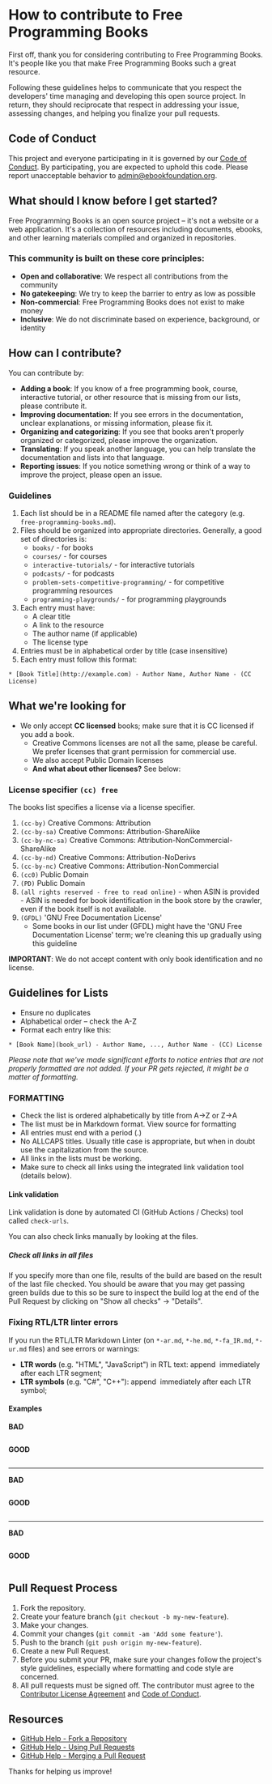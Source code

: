 # How to contribute to Free Programming Books

First off, thank you for considering contributing to Free Programming Books. It's people like you that make Free Programming Books such a great resource.

Following these guidelines helps to communicate that you respect the developers' time managing and developing this open source project. In return, they should reciprocate that respect in addressing your issue, assessing changes, and helping you finalize your pull requests.

## Code of Conduct

This project and everyone participating in it is governed by our [Code of Conduct](CODE_OF_CONDUCT.md). By participating, you are expected to uphold this code. Please report unacceptable behavior to [admin@ebookfoundation.org](mailto:admin@ebookfoundation.org).

## What should I know before I get started?

Free Programming Books is an open source project – it's not a website or a web application. It's a collection of resources including documents, ebooks, and other learning materials compiled and organized in repositories.

### This community is built on these core principles:

- **Open and collaborative**: We respect all contributions from the community
- **No gatekeeping**: We try to keep the barrier to entry as low as possible
- **Non-commercial**: Free Programming Books does not exist to make money
- **Inclusive**: We do not discriminate based on experience, background, or identity

## How can I contribute?

You can contribute by:

- **Adding a book**: If you know of a free programming book, course, interactive tutorial, or other resource that is missing from our lists, please contribute it.
- **Improving documentation**: If you see errors in the documentation, unclear explanations, or missing information, please fix it.
- **Organizing and categorizing**: If you see that books aren't properly organized or categorized, please improve the organization.
- **Translating**: If you speak another language, you can help translate the documentation and lists into that language.
- **Reporting issues**: If you notice something wrong or think of a way to improve the project, please open an issue.

### Guidelines

1. Each list should be in a README file named after the category (e.g. `free-programming-books.md`).
2. Files should be organized into appropriate directories. Generally, a good set of directories is:
   - `books/` - for books
   - `courses/` - for courses
   - `interactive-tutorials/` - for interactive tutorials
   - `podcasts/` - for podcasts
   - `problem-sets-competitive-programming/` - for competitive programming resources
   - `programming-playgrounds/` - for programming playgrounds
3. Each entry must have:
   - A clear title
   - A link to the resource
   - The author name (if applicable)
   - The license type
4. Entries must be in alphabetical order by title (case insensitive)
5. Each entry must follow this format:

```
* [Book Title](http://example.com) - Author Name, Author Name - (CC License)
```

## What we're looking for

- We only accept **CC licensed** books; make sure that it is CC licensed if you add a book.
  - Creative Commons licenses are not all the same, please be careful. We prefer licenses that grant permission for commercial use.
  - We also accept Public Domain licenses
  - **And what about other licenses?** See below:

### License specifier `(cc) free`

The books list specifies a license via a license specifier.

1. `(cc-by)` Creative Commons: Attribution
2. `(cc-by-sa)` Creative Commons: Attribution-ShareAlike
3. `(cc-by-nc-sa)` Creative Commons: Attribution-NonCommercial-ShareAlike
4. `(cc-by-nd)` Creative Commons: Attribution-NoDerivs
5. `(cc-by-nc)` Creative Commons: Attribution-NonCommercial
6. `(cc0)` Public Domain
7. `(PD)` Public Domain
8. `(all rights reserved - free to read online)` - when ASIN is provided - ASIN is needed for book identification in the book store by the crawler, even if the book itself is not available.
9. `(GFDL)` 'GNU Free Documentation License'
   - Some books in our list under (GFDL) might have the 'GNU Free Documentation License' term; we're cleaning this up gradually using this guideline

**IMPORTANT**: We do not accept content with only book identification and no license.

## Guidelines for Lists

- Ensure no duplicates
- Alphabetical order – check the A-Z
- Format each entry like this:

```
* [Book Name](book_url) - Author Name, ..., Author Name - (CC) License
```

_Please note that we've made significant efforts to notice entries that are not properly formatted are not added. If your PR gets rejected, it might be a matter of formatting._

### FORMATTING

- Check the list is ordered alphabetically by title from A→Z or Z→A
- The list must be in Markdown format. View source for formatting
- All entries must end with a period (.)
- No ALLCAPS titles. Usually title case is appropriate, but when in doubt use the capitalization from the source.
- All links in the lists must be working.
- Make sure to check all links using the integrated link validation tool (details below).

#### Link validation

Link validation is done by automated CI (GitHub Actions / Checks) tool called `check-urls`.

You can also check links manually by looking at the files.

##### Check all links in all files

If you specify more than one file, results of the build are based on the result of the last file checked. You should be aware that you may get passing green builds due to this so be sure to inspect the build log at the end of the Pull Request by clicking on "Show all checks" -> "Details".

### Fixing RTL/LTR linter errors

If you run the RTL/LTR Markdown Linter (on `*-ar.md`, `*-he.md`, `*-fa_IR.md`, `*-ur.md` files) and see errors or warnings:
- **LTR words** (e.g. "HTML", "JavaScript") in RTL text: append `‏` immediately after each LTR segment;
- **LTR symbols** (e.g. "C#", "C++"): append `‎` immediately after each LTR symbol;

#### Examples

**BAD**

```html

```

**GOOD**

```html

```

---

**BAD**

```html

```

**GOOD**

```html

```

---

**BAD**

```html

```

**GOOD**

```html

```

## Pull Request Process

1. Fork the repository.
2. Create your feature branch (`git checkout -b my-new-feature`).
3. Make your changes.
4. Commit your changes (`git commit -am 'Add some feature'`).
5. Push to the branch (`git push origin my-new-feature`).
6. Create a new Pull Request.
7. Before you submit your PR, make sure your changes follow the project's style guidelines, especially where formatting and code style are concerned.
8. All pull requests must be signed off. The contributor must agree to the [Contributor License Agreement](../LICENSE) and [Code of Conduct](CODE_OF_CONDUCT.md).

## Resources

- [GitHub Help - Fork a Repository](https://help.github.com/articles/fork-a-repository/)
- [GitHub Help - Using Pull Requests](https://help.github.com/articles/about-pull-requests/)
- [GitHub Help - Merging a Pull Request](https://help.github.com/articles/merging-a-pull-request/)

Thanks for helping us improve!
